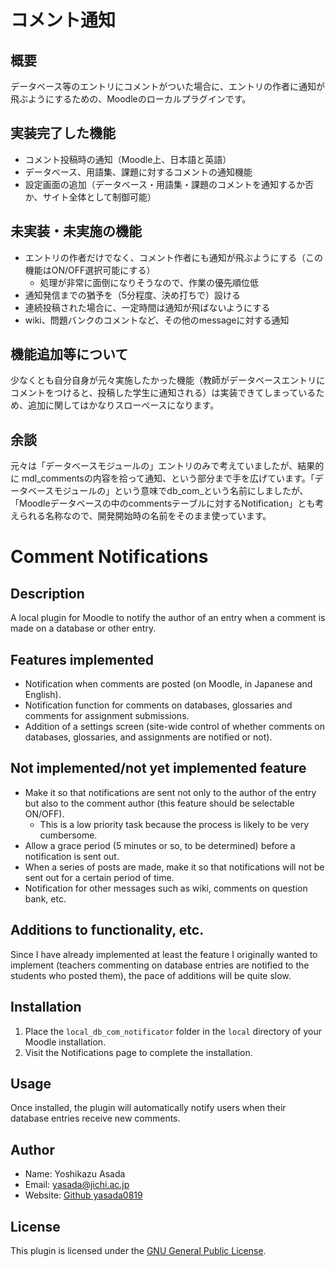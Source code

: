 # コメント通知

## 概要

データベース等のエントリにコメントがついた場合に、エントリの作者に通知が飛ぶようにするための、Moodleのローカルプラグインです。

## 実装完了した機能

- コメント投稿時の通知（Moodle上、日本語と英語）
- データベース、用語集、課題に対するコメントの通知機能
- 設定画面の追加（データベース・用語集・課題のコメントを通知するか否か、サイト全体として制御可能）

## 未実装・未実施の機能

- エントリの作者だけでなく、コメント作者にも通知が飛ぶようにする（この機能はON/OFF選択可能にする）
    - 処理が非常に面倒になりそうなので、作業の優先順位低
- 通知発信までの猶予を（5分程度、決め打ちで）設ける
- 連続投稿された場合に、一定時間は通知が飛ばないようにする
- wiki、問題バンクのコメントなど、その他のmessageに対する通知

## 機能追加等について

少なくとも自分自身が元々実施したかった機能（教師がデータベースエントリにコメントをつけると、投稿した学生に通知される）は実装できてしまっているため、追加に関してはかなりスローペースになります。

## 余談

元々は「データベースモジュールの」エントリのみで考えていましたが、結果的に mdl_commentsの内容を拾って通知、という部分まで手を広げています。「データベースモジュールの」という意味でdb_com_という名前にしましたが、「Moodleデータベースの中のcommentsテーブルに対するNotification」とも考えられる名称なので、開発開始時の名前をそのまま使っています。



# Comment Notifications

## Description

A local plugin for Moodle to notify the author of an entry when a comment is made on a database or other entry.

## Features implemented

- Notification when comments are posted (on Moodle, in Japanese and English).
- Notification function for comments on databases, glossaries and comments for assignment submissions.
- Addition of a settings screen (site-wide control of whether comments on databases, glossaries, and assignments are notified or not).

## Not implemented/not yet implemented feature

- Make it so that notifications are sent not only to the author of the entry but also to the comment author (this feature should be selectable ON/OFF).
    - This is a low priority task because the process is likely to be very cumbersome.
- Allow a grace period (5 minutes or so, to be determined) before a notification is sent out.
- When a series of posts are made, make it so that notifications will not be sent out for a certain period of time.
- Notification for other messages such as wiki, comments on question bank, etc.


## Additions to functionality, etc.

Since I have already implemented at least the feature I originally wanted to implement (teachers commenting on database entries are notified to the students who posted them), the pace of additions will be quite slow.


## Installation
1. Place the `local_db_com_notificator` folder in the `local` directory of your Moodle installation.
2. Visit the Notifications page to complete the installation.

## Usage
Once installed, the plugin will automatically notify users when their database entries receive new comments.

## Author
- Name: Yoshikazu Asada
- Email: yasada@jichi.ac.jp
- Website: [Github yasada0819](https://github.com/yasada0819/moodle-local_db-com-notificator)

## License
This plugin is licensed under the [GNU General Public License](https://www.gnu.org/licenses/gpl-3.0.html).
